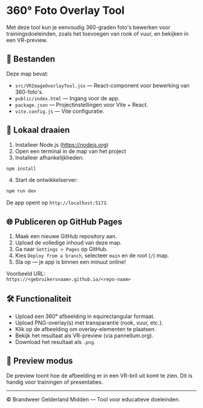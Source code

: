 # 360° Foto Overlay Tool

Met deze tool kun je eenvoudig 360-graden foto's bewerken voor trainingsdoeleinden, zoals het toevoegen van rook of vuur, en bekijken in een VR-preview.

## 📁 Bestanden

Deze map bevat:
- `src/VRImageOverlayTool.jsx` — React-component voor bewerking van 360-foto's.
- `public/index.html` — Ingang voor de app.
- `package.json` — Projectinstellingen voor Vite + React.
- `vite.config.js` — Vite configuratie.

## 🚀 Lokaal draaien

1. Installeer Node.js (https://nodejs.org)
2. Open een terminal in de map van het project
3. Installeer afhankelijkheden:

```bash
npm install
```

4. Start de ontwikkelserver:

```bash
npm run dev
```

De app opent op `http://localhost:5173`.

## 🌐 Publiceren op GitHub Pages

1. Maak een nieuwe GitHub repository aan.
2. Upload de volledige inhoud van deze map.
3. Ga naar `Settings > Pages` op GitHub.
4. Kies `Deploy from a branch`, selecteer `main` en de root (`/`) map.
5. Sla op — je app is binnen een minuut online!

Voorbeeld URL:  
`https://<gebruikersnaam>.github.io/<repo-naam>`

## 🛠 Functionaliteit

- Upload een 360° afbeelding in equirectangular formaat.
- Upload PNG-overlay(s) met transparantie (rook, vuur, etc.).
- Klik op de afbeelding om overlay-elementen te plaatsen.
- Bekijk het resultaat als VR-preview (via pannellum.org).
- Download het resultaat als `.png`.

## 👀 Preview modus

De preview toont hoe de afbeelding er in een VR-bril uit komt te zien. Dit is handig voor trainingen of presentaties.

---

© Brandweer Gelderland Midden — Tool voor educatieve doeleinden.
